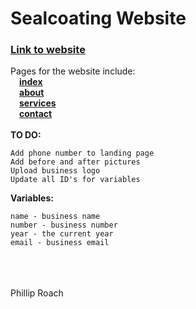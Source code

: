# Sealcoating Website
### [Link to website](https://roachboisss.github.io/sealcoating)
Pages for the website include:<br/>
&ensp;&ensp;[**index**](https://roachboisss.github.io/sealcoating/index.html)<br/>
&ensp;&ensp;[**about**](https://roachboisss.github.io/sealcoating/about.html)<br/>
&ensp;&ensp;[**services**](https://roachboisss.github.io/sealcoating/services.html)<br/>
&ensp;&ensp;[**contact**](https://roachboisss.github.io/sealcoating/contact.html)<br/><br/>
**TO DO:**
```
Add phone number to landing page
Add before and after pictures
Upload business logo
Update all ID's for variables
```
**Variables:**
```
name - business name
number - business number
year - the current year
email - business email
```
<br/><br/><br/>Phillip Roach
